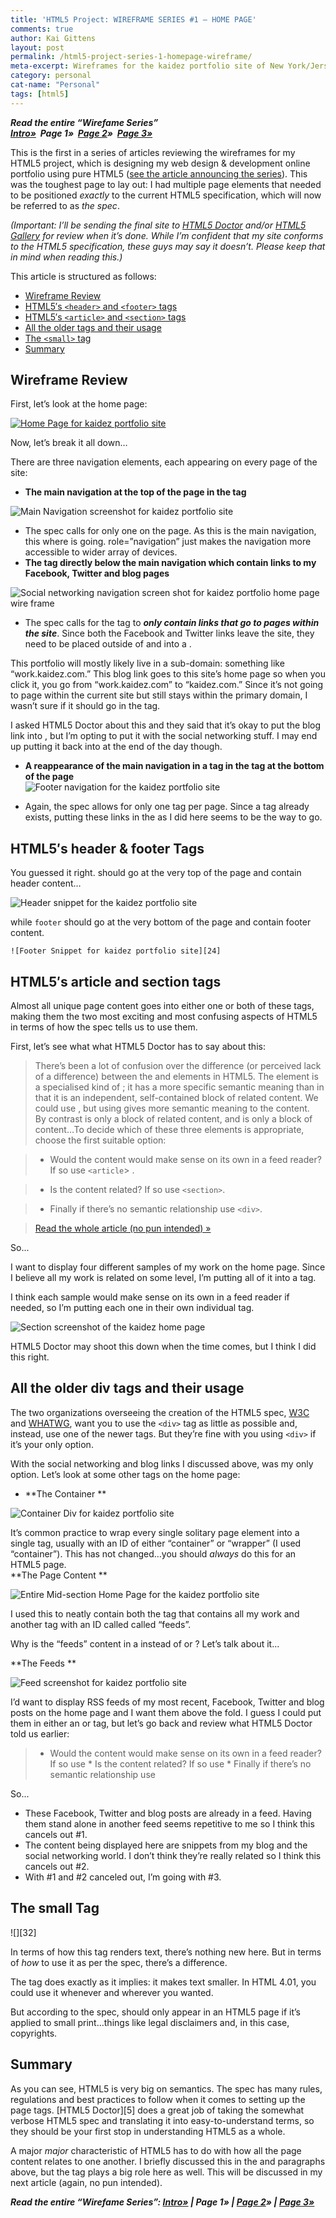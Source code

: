 ```yaml
---
title: 'HTML5 Project: WIREFRAME SERIES #1 – HOME PAGE'
comments: true
author: Kai Gittens
layout: post
permalink: /html5-project-series-1-homepage-wireframe/
meta-excerpt: Wireframes for the kaidez portfolio site of New York/Jersey City, N.J. based web designer, Kai Gittens, who also works at Revlon and Almay
category: personal
cat-name: "Personal"
tags: [html5]
---
```

***Read the entire “Wirefame Series”  
[Intro»][1]  Page 1»  [Page 2][2]»  [Page 3»][3]***

 [1]: /html5-project-update-completed-wireframes/
 [2]: /html5-project-series-2-work-subcategory-playlist-wireframes/
 [3]: /html5-project-series-3-about-contact-wireframes/

This is the first in a series of articles reviewing the wireframes for my HTML5 project, which is designing my web design & development online portfolio using pure HTML5 ([see the article announcing the series][1]). This was the toughest page to lay out: I had multiple page elements that needed to be positioned *exactly* to the current HTML5 specification, which will now be referred to as *the spec*.

*(Important: I’ll be sending the final site to [HTML5 Doctor][5] and/or [HTML5 Gallery][6] for review when it’s done. While I’m confident that my site conforms to the HTML5 specification, these guys may say it doesn’t. Please keep that in mind when reading this.)*

 [5]: http://html5doctor.com/
 [6]: http://html5gallery.com/

This article is structured as follows:

*   [Wireframe Review][7]
*   [HTML5′s `<header>` and `<footer>` tags][11]
*   [HTML5′s `<article>`  and `<section>`  tags][12]
*   [All the older  tags and their usage][13] 
*   [The `<small>` tag][17]
*   [Summary][18]

 [7]: #wfReview
 [11]: #headFoot
 [12]: #articleSection
 [13]: #div
 [17]: #small
 [18]: #summary

<h2 id="wfReview">Wireframe Review</h2>

First, let’s look at the home page:

[![Home Page for kaidez portfolio site][19]][19]

Now, let’s break it all down…

There are three navigation elements, each appearing on every page of the site:

*   **The main navigation at the top of the page in the  tag**
      
![Main Navigation screenshot for kaidez portfolio site][20] 
*   The spec calls for only one  on the page. As this is the main navigation, this where  is going. role=”navigation” just makes the navigation more accessible to wider array of devices. 
*   **The  tag directly below the main navigation which contain links to my Facebook, Twitter and blog pages**  
      
![Social networking navigation screen shot for kaidez portfolio home page wire frame][21]
*   The spec calls for the  tag to ***only contain links that go to pages within the site***. Since both the Facebook and Twitter links leave the site, they need to be placed outside of  and into a .  
          
This portfolio will mostly likely live in a sub-domain: something like “work.kaidez.com.” This blog link goes to this site’s home page so when you click it, you go from “work.kaidez.com” to “kaidez.com.” Since it’s not going to page within the current site but still stays within the primary domain, I wasn’t sure if it should go in the  tag.  
          
I asked HTML5 Doctor about this and they said that it’s okay to put the blog link into , but I’m opting to put it with the social networking stuff. I may end up putting it back into  at the end of the day though. 

  *   **A reappearance of the main navigation in a  tag in the  tag at the bottom of the page**  
    ![Footer navigation for the kaidez portfolio site][22]  

  *   Again, the spec allows for only one  tag per page. Since a  tag already exists, putting these links in the  as I did here seems to be the way to go.

<h2 id="headFoot"> HTML5′s header &amp; footer Tags</h2>   
You guessed it right.  should go at the very top of the page and contain header content…  
      
![Header snippet for the kaidez portfolio site][23]  

while `footer` should go at the very bottom of the page and contain footer content.  
      
    ![Footer Snippet for kaidez portfolio site][24]  

<h2 id="articleSection">HTML5′s article and section tags</h2>
Almost all unique page content goes into either one or both of these tags, making them the two most exciting and most confusing aspects of HTML5 in terms of how the spec tells us to use them. 
    
First, let’s see what what HTML5 Doctor has to say about this:
  
  > There’s been a lot of confusion over the difference (or perceived lack of a difference) between the  and  elements in HTML5. The  element is a specialised kind of ; it has a more specific semantic meaning than  in that it is an independent, self-contained block of related content. We could use , but using  gives more semantic meaning to the content.  
  By contrast  is only a block of related content, and  is only a block of content…To decide which of these three elements is appropriate, choose the first suitable option:  

  > - Would the content would make sense on its own in a feed reader? If so use `<article`> .  

  > - Is the content related? If so use `<section>`.  

  > - Finally if there’s no semantic relationship use `<div>`.  

  > [Read the whole article (no pun intended) »][25]

So...
    
I want to display four different samples of my work on the home page. Since I believe all my work is related on some level, I’m putting all of it into a  tag.
    
I think each sample would make sense on its own in a feed reader if needed, so I’m putting each one in their own individual  tag.  
      
![Section screenshot of the kaidez home page][26]
    
HTML5 Doctor may shoot this down when the time comes, but I think I did this right.
    
<h2 id="div">All the older div tags and their usage</h2>

The two organizations overseeing the creation of the HTML5 spec, [W3C][27] and [WHATWG][28], want you to use the `<div>` tag as little as possible and, instead, use one of the newer tags. But they’re fine with you using `<div>` if it’s your only option. 
    
With the social networking and blog links I discussed above,  was my only option. Let’s look at some other  tags on the home page:
    
*   **The Container **  
          
![Container Div for kaidez portfolio site][29] 

  It’s common practice to wrap every single solitary page element into a single  tag, usually with an ID of either “container” or “wrapper” (I used “container”). This has not changed…you should *always* do this for an HTML5 page.  
 **The Page Content **  
              
![Entire Mid-section Home Page for the kaidez portfolio site][30] 

I used this to neatly contain both the  tag that contains all my work and another  tag with an ID called called “feeds”.  
                  
Why is the “feeds” content in a  instead of  or ? Let’s talk about it...

**The Feeds **  

![Feed screenshot for kaidez portfolio site][31]  

I’d want to display RSS feeds of my most recent, Facebook, Twitter and blog posts on the home page and I want them above the fold. I guess I could put them in either an  or  tag, but let’s go back and review what HTML5 Doctor told us earlier:  
                    
  > *   Would the content would make sense on its own in a feed reader? If so use 
    *   Is the content related? If so use 
    *   Finally if there’s no semantic relationship use 
                    

So...
                    
  *   These Facebook, Twitter and blog posts are already in a feed. Having them stand alone in another feed seems repetitive to me so I think this cancels out #1.
  *   The content being displayed here are snippets from my blog and the social networking world. I don’t think they’re really related so I think this cancels out #2.
  *   With #1 and #2 canceled out, I’m going with #3.

<h2 id="small">The small Tag</h2>    
![][32]
                
In terms of how this tag renders text, there’s nothing new here. But in terms of *how* to use it as per the spec, there’s a difference.
                
The  tag does exactly as it implies: it makes text smaller. In HTML 4.01, you could use it whenever and wherever you wanted.
                
But according to the spec,  should only appear in an HTML5 page if it’s applied to small print…things like legal disclaimers and, in this case, copyrights.
                
<h2 id="summary">Summary</h2>
As you can see, HTML5 is very big on semantics. The spec has many rules, regulations and best practices to follow when it comes to setting up the page tags. [HTML5 Doctor][5] does a great job of taking the somewhat verbose HTML5 spec and translating it into easy-to-understand terms, so they should be your first stop in understanding HTML5 as a whole.
                
A major *major* characteristic of HTML5 has to do with how all the page content relates to one another. I briefly discussed this in the  and  paragraphs above, but the  tag plays a big role here as well. This will be discussed in my next article (again, no pun intended).
                
***Read the entire “Wirefame Series”: [Intro»][1] | Page 1» | [Page 2][2]» | [Page 3»][3]***


 [19]: ../img/home.jpg "Main Navigation screenshot for kaidez portfolio site"
 [20]: ../img/mainNav.jpg "Main Navigation screenshot for kaidez portfolio site"
 [21]: ../img/socialNav.jpg "Social networking navigation screen shot for kaidez portfolio home page wire frame"
 [22]: ../img/footerNav.jpg "Footer navigation for the kaidez portfolio site"
 [23]: ../img/header.jpg "Header snippet for the kaidez portfolio site"
 [24]: ../img/footerSnippet.jpg "Footer Snippet for kaidez portfolio site"
 [25]: http://html5doctor.com/the-article-element/
 [26]: ../img/sectionOnlyHomePage.jpg
 [27]: http://www.w3.org/
 [28]: http://www.whatwg.org/
 [29]: ../img/containerDiv.jpg "Container Div for kaidez portfolio site"
 [30]: ../img/entireMidSectionHomePage.jpg
 [31]: ../img/feeds.jpg "Feed screenshot for kaidez portfolio site"
 [32]: ../img/small.jpg "Small tag screen shot for the kaidez portfolio site"